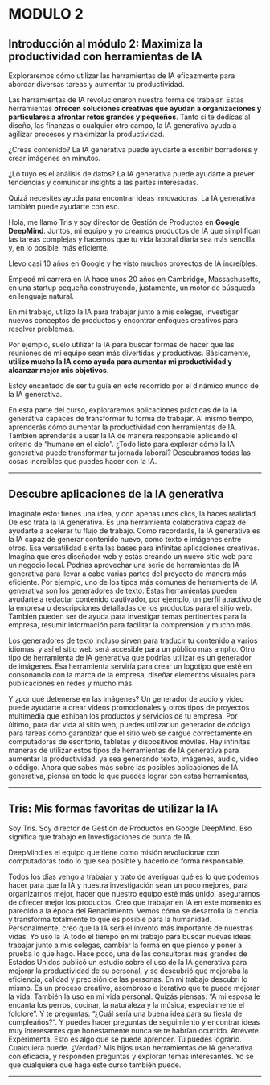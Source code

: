 # MODULO 2

## Introducción al módulo 2: Maximiza la productividad con herramientas de IA

Exploraremos cómo utilizar las herramientas de IA eficazmente para abordar diversas tareas y aumentar tu productividad.

Las herramientas de IA revolucionaron nuestra forma de trabajar. Estas herramientas **ofrecen soluciones creativas que ayudan a organizaciones y particulares a afrontar retos grandes y pequeños**. Tanto si te dedicas al diseño, las finanzas o cualquier otro campo, la IA generativa ayuda a agilizar procesos y maximizar la productividad. 

¿Creas contenido? La IA generativa puede ayudarte a escribir borradores y crear imágenes en minutos. 

¿Lo tuyo es el análisis de datos? La IA generativa puede ayudarte a prever tendencias y comunicar insights a las partes interesadas. 

Quizá necesites ayuda para encontrar ideas innovadoras. La IA generativa también puede ayudarte con eso. 

Hola, me llamo Tris y soy director de Gestión de Productos en **Google DeepMind**. Juntos, mi equipo y yo creamos productos de IA que simplifican las tareas complejas y hacemos que tu vida laboral diaria sea más sencilla y, en lo posible, más eficiente. 

Llevo casi 10 años en Google y he visto muchos proyectos de IA increíbles. 

Empecé mi carrera en IA hace unos 20 años en Cambridge, Massachusetts, en una startup pequeña construyendo, justamente, un motor de búsqueda en lenguaje natural. 

En mi trabajo, utilizo la IA para trabajar junto a mis colegas, investigar nuevos conceptos de productos y encontrar enfoques creativos para resolver problemas. 

Por ejemplo, suelo utilizar la IA para buscar formas de hacer que las reuniones de mi equipo sean más divertidas y productivas. Básicamente, **utilizo mucho la IA como ayuda para aumentar mi productividad y alcanzar mejor mis objetivos**. 

Estoy encantado de ser tu guía en este recorrido por el dinámico mundo de la IA generativa. 

En esta parte del curso, exploraremos aplicaciones prácticas de la IA generativa capaces de transformar tu forma de trabajar. Al mismo tiempo, aprenderás cómo aumentar la productividad con herramientas de IA. También aprenderás a usar la IA de manera responsable aplicando el criterio de “humano en el ciclo”. ¿Todo listo para explorar cómo la IA generativa puede transformar tu jornada laboral? Descubramos todas las cosas increíbles que puedes hacer con la IA.

---

## Descubre aplicaciones de la IA generativa

Imagínate esto: tienes una idea, y con apenas unos clics, la haces realidad. De eso trata la IA generativa. Es una herramienta colaborativa capaz de ayudarte a acelerar tu flujo de trabajo. Como recordarás, la IA generativa es la IA capaz de generar contenido nuevo, como texto e imágenes entre otros. Esa versatilidad sienta las bases para infinitas aplicaciones creativas. Imagina que eres diseñador web y estás creando un nuevo sitio web para un negocio local. Podrías aprovechar una serie de herramientas de IA generativa para llevar a cabo varias partes del proyecto de manera más eficiente. Por ejemplo, uno de los tipos más comunes de herramienta de IA generativa son los generadores de texto. Estas herramientas pueden ayudarte a redactar contenido cautivador, por ejemplo, un perfil atractivo de la empresa o descripciones detalladas de los productos para el sitio web. También pueden ser de ayuda para investigar temas pertinentes para la empresa, resumir información para facilitar la comprensión y mucho más.

Los generadores de texto incluso sirven para traducir tu contenido a varios idiomas, y así el sitio web será accesible para un público más amplio. Otro tipo de herramienta de IA generativa que podrías utilizar es un generador de imágenes. Esa herramienta serviría para crear un logotipo que esté en consonancia con la marca de la empresa, diseñar elementos visuales para publicaciones en redes y mucho más.

Y ¿por qué detenerse en las imágenes? Un generador de audio y video puede ayudarte a crear videos promocionales y otros tipos de proyectos multimedia que exhiban los productos y servicios de tu empresa. Por último, para dar vida al sitio web, puedes utilizar un generador de código para tareas como garantizar que el sitio web se cargue correctamente en computadoras de escritorio, tabletas y dispositivos móviles. Hay infinitas maneras de utilizar estos tipos de herramientas de IA generativa para aumentar la productividad, ya sea generando texto, imágenes, audio, video o código. Ahora que sabes más sobre las posibles aplicaciones de IA generativa, piensa en todo lo que puedes lograr con estas herramientas,

---

## Tris: Mis formas favoritas de utilizar la IA

Soy Tris. Soy director de Gestión de Productos en Google DeepMind. Eso significa que trabajo en Investigaciones de punta de IA. 

DeepMind es el equipo que tiene como misión revolucionar con computadoras todo lo que sea posible y hacerlo de forma responsable. 

Todos los días vengo a trabajar y trato de averiguar qué es lo que podemos hacer para que la IA y nuestra investigación sean un poco mejores, para organizarnos mejor, hacer que nuestro equipo esté más unido, asegurarnos de ofrecer mejor los productos. Creo que trabajar en IA en este momento es parecido a la época del Renacimiento. Vemos cómo se desarrolla la ciencia y transforma totalmente lo que es posible para la humanidad. Personalmente, creo que la IA será el invento más importante de nuestras vidas. Yo uso la IA todo el tiempo en mi trabajo para buscar nuevas ideas, trabajar junto a mis colegas, cambiar la forma en que pienso y poner a prueba lo que hago. Hace poco, una de las consultoras más grandes de Estados Unidos publicó un estudio sobre el uso de la IA generativa para mejorar la productividad de su personal, y se descubrió que mejoraba la eficiencia, calidad y precisión de las personas. En mi trabajo descubrí lo mismo. Es un proceso creativo, asombroso e iterativo que te puede mejorar la vida. También la uso en mi vida personal. Quizás piensas: “A mi esposa le encanta los perros, cocinar, la naturaleza y la música, especialmente el folclore”. Y te preguntas: “¿Cuál sería una buena idea para su fiesta de cumpleaños?”. Y puedes hacer preguntas de seguimiento y encontrar ideas muy interesantes que honestamente nunca se te habrían ocurrido. Atrévete. Experimenta. Esto es algo que se puede aprender. Tú puedes lograrlo. Cualquiera puede. ¿Verdad? Mis hijos usan herramientas de IA generativa con eficacia, y responden preguntas y exploran temas interesantes. Yo sé que cualquiera que haga este curso también puede.

---